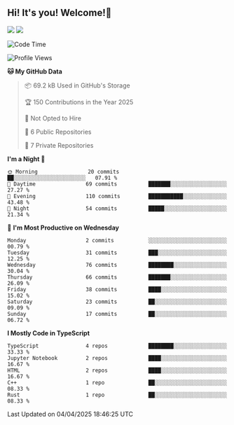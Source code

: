 ## Hi! It's you! Welcome!👋
<p align="left">
  <img src="https://github-readme-stats.vercel.app/api/top-langs/?username=Shanshuimei&theme=transparent&hide_border=true" />
  <img src="https://github-readme-stats.vercel.app/api/wakatime?username=Shanshuimei&theme=transparent&hide_border=true&layout=compact&langs_count=22" />
</p>

<!--START_SECTION:waka-->
![Code Time](http://img.shields.io/badge/Code%20Time-212%20hrs%2019%20mins-blue)

![Profile Views](http://img.shields.io/badge/Profile%20Views-0-blue)

**🐱 My GitHub Data** 

> 📦 69.2 kB Used in GitHub's Storage 
 > 
> 🏆 150 Contributions in the Year 2025
 > 
> 🚫 Not Opted to Hire
 > 
> 📜 6 Public Repositories 
 > 
> 🔑 7 Private Repositories 
 > 
**I'm a Night 🦉** 

```text
🌞 Morning                20 commits          ██░░░░░░░░░░░░░░░░░░░░░░░   07.91 % 
🌆 Daytime                69 commits          ███████░░░░░░░░░░░░░░░░░░   27.27 % 
🌃 Evening                110 commits         ███████████░░░░░░░░░░░░░░   43.48 % 
🌙 Night                  54 commits          █████░░░░░░░░░░░░░░░░░░░░   21.34 % 
```
📅 **I'm Most Productive on Wednesday** 

```text
Monday                   2 commits           ░░░░░░░░░░░░░░░░░░░░░░░░░   00.79 % 
Tuesday                  31 commits          ███░░░░░░░░░░░░░░░░░░░░░░   12.25 % 
Wednesday                76 commits          ████████░░░░░░░░░░░░░░░░░   30.04 % 
Thursday                 66 commits          ███████░░░░░░░░░░░░░░░░░░   26.09 % 
Friday                   38 commits          ████░░░░░░░░░░░░░░░░░░░░░   15.02 % 
Saturday                 23 commits          ██░░░░░░░░░░░░░░░░░░░░░░░   09.09 % 
Sunday                   17 commits          ██░░░░░░░░░░░░░░░░░░░░░░░   06.72 % 
```


**I Mostly Code in TypeScript** 

```text
TypeScript               4 repos             ████████░░░░░░░░░░░░░░░░░   33.33 % 
Jupyter Notebook         2 repos             ████░░░░░░░░░░░░░░░░░░░░░   16.67 % 
HTML                     2 repos             ████░░░░░░░░░░░░░░░░░░░░░   16.67 % 
C++                      1 repo              ██░░░░░░░░░░░░░░░░░░░░░░░   08.33 % 
Rust                     1 repo              ██░░░░░░░░░░░░░░░░░░░░░░░   08.33 % 
```




 Last Updated on 04/04/2025 18:46:25 UTC
<!--END_SECTION:waka-->
